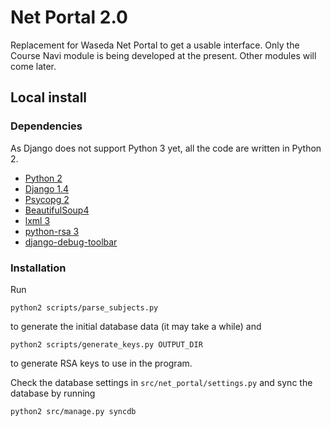 # Net Portal 2.0

Replacement for Waseda Net Portal to get a usable interface.
Only the Course Navi module is being developed at the present. Other modules will come later.

## Local install
### Dependencies
As Django does not support Python 3 yet, all the code are written in Python 2.
* [Python 2](http://www.python.org/download/)
* [Django 1.4](https://www.djangoproject.com/download/)
* [Psycopg 2](http://pypi.python.org/pypi/psycopg2)
* [BeautifulSoup4](http://www.crummy.com/software/BeautifulSoup/bs4/doc/)
* [lxml 3](http://lxml.de/index.html#download)
* [python-rsa 3](http://stuvel.eu/files/python-rsa-doc/installation.html)
* [django-debug-toolbar](https://github.com/django-debug-toolbar/django-debug-toolbar)

### Installation
Run

    python2 scripts/parse_subjects.py

to generate the initial database data (it may take a while) and

    python2 scripts/generate_keys.py OUTPUT_DIR

to generate RSA keys to use in the program.

Check the database settings in `src/net_portal/settings.py` and sync the database by running

    python2 src/manage.py syncdb
